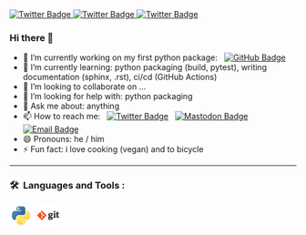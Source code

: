 <div id="badges">
  <a href="https://twitter.com/daniel_sagolla">
    <img src="https://img.shields.io/badge/Twitter-%231DA1F2?style=for-the-badge&logo=twitter&logoColor=white" alt="Twitter Badge"/>
  </a>
  <a href="https://mstdn.social/@dsagolla">
    <img src="https://img.shields.io/badge/Mastadon-%236364FF?style=for-the-badge&logo=mastodon&logoColor=white" alt="Twitter Badge"/>
  </a>
  <a href="mailto:daniel.sagolla@udo.edu?subject=[GitHub]">
    <img src="https://img.shields.io/badge/Email-lightgrey?style=for-the-badge&logo=minutemailer&logoColor=white" alt="Twitter Badge"/>
  </a>
</div>

### Hi there 👋

- 🔭 I’m currently working on my first python package: &nbsp; [![GitHub Badge](https://img.shields.io/badge/nssvie-%23181717?style=plastic&logo=github&logoColor=white)](https://github.com/dsagolla/nssvie)
- 🌱 I’m currently learning: python packaging (build, pytest), writing documentation (sphinx, .rst), ci/cd (GitHub Actions)
- 👯 I’m looking to collaborate on ...
- 🤔 I’m looking for help with: python packaging
- 💬 Ask me about: anything
- 📫 How to reach me: &nbsp; [![Twitter Badge](https://img.shields.io/badge/Twitter-%231DA1F2?style=plastic&logo=twitter&logoColor=white)](https://twitter.com/daniel_sagolla) &nbsp; [![Mastodon Badge](https://img.shields.io/badge/Mastadon-%236364FF?style=plastic&logo=mastodon&logoColor=white)](https://mstdn.social/@dsagolla) &nbsp; [![Email  Badge](https://img.shields.io/badge/Email-lightgrey?style=plastic&logo=minutemailer&logoColor=white)](mailto:daniel.sagolla@udo.edu?subject=[GitHub]])
- 😄 Pronouns: he / him
- ⚡ Fun fact: i love cooking (vegan) and to bicycle

---

### 🛠 &nbsp;Languages and Tools :

<p>
<img src="https://github.com/devicons/devicon/blob/master/icons/python/python-original.svg" title="Python" **alt="Python" width="40" height="40"/>&nbsp;
<img src="https://github.com/devicons/devicon/blob/master/icons/git/git-original-wordmark.svg" title="Git" **alt="Git" width="40" height="40"/>&nbsp;
</p>